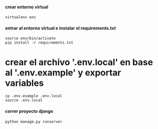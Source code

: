#### crear entorno virtual

```
virtualenv env
```

#### entrar al entorno virtual e instalar el requirements.txt

```
source env/bin/activate
pip install -r requirements.txt
```

# crear el archivo '.env.local' en base al '.env.example' y exportar variables 

```
cp .env.example .env.local
source .env.local
```

#### correr proyecto django

```
python manage.py runserver
```
